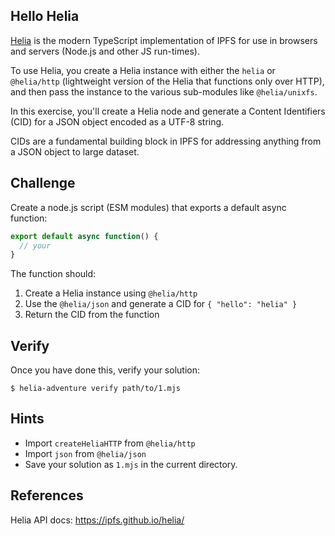 ## Hello Helia

[Helia](https://github.com/ipfs/helia/) is the modern TypeScript implementation of IPFS for use in browsers and servers (Node.js and other JS run-times).

To use Helia, you create a Helia instance with either the `helia` or `@helia/http` (lightweight version of the Helia that functions only over HTTP), and then pass the instance to the various sub-modules like `@helia/unixfs`.

In this exercise, you'll create a Helia node and generate a Content Identifiers (CID) for a JSON object encoded as a UTF-8 string.

CIDs are a fundamental building block in IPFS for addressing anything from a JSON object to large dataset.

## Challenge

Create a node.js script (ESM modules) that exports a default async function:

```js
export default async function() {
  // your
}
```

The function should:

1. Create a Helia instance using `@helia/http`
2. Use the `@helia/json` and generate a CID for `{ "hello": "helia" }`
3. Return the CID from the function

## Verify

Once you have done this, verify your solution:

```console
$ helia-adventure verify path/to/1.mjs
```

## Hints

- Import `createHeliaHTTP` from `@helia/http`
- Import `json` from `@helia/json`
- Save your solution as `1.mjs` in the current directory.

## References
   Helia API docs: https://ipfs.github.io/helia/